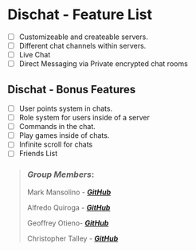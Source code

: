 Dischat - Feature List
=================================================================
- [ ] Customizeable and createable servers.
- [ ] Different chat channels within servers.
- [ ] Live Chat
- [ ] Direct Messaging via Private encrypted chat rooms

Dischat - Bonus Features
-----------------------------------------------------------------
- [ ] User points system in chats.
- [ ] Role system for users inside of a server
- [ ] Commands in the chat.
- [ ] Play games inside of chats.
- [ ] Infinite scroll for chats
- [ ] Friends List

>
>
>
>### _Group Members_:
>
> Mark Mansolino - [_**GitHub**_](https://github.com/markjm610)
>
> Alfredo Quiroga - [_**GitHub**_](https://github.com/SauceKnight)
>
> Geoffrey Otieno- [_**GitHub**_](https://github.com/gootieno)
>
> Christopher Talley - [_**GitHub**_](https://github.com/christophertalley)
